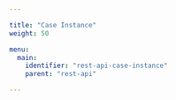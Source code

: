 ```yaml
---

title: "Case Instance"
weight: 50

menu:
  main:
    identifier: "rest-api-case-instance"
    parent: "rest-api"

---
```

